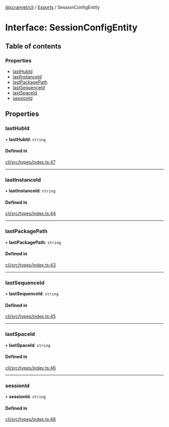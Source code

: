 [@scramjet/cli](../README.md) / [Exports](../modules.md) / SessionConfigEntity

# Interface: SessionConfigEntity

## Table of contents

### Properties

- [lastHubId](SessionConfigEntity.md#lasthubid)
- [lastInstanceId](SessionConfigEntity.md#lastinstanceid)
- [lastPackagePath](SessionConfigEntity.md#lastpackagepath)
- [lastSequenceId](SessionConfigEntity.md#lastsequenceid)
- [lastSpaceId](SessionConfigEntity.md#lastspaceid)
- [sessionId](SessionConfigEntity.md#sessionid)

## Properties

### lastHubId

• **lastHubId**: `string`

#### Defined in

[cli/src/types/index.ts:47](https://github.com/scramjetorg/transform-hub/blob/HEAD/packages/cli/src/types/index.ts#L47)

___

### lastInstanceId

• **lastInstanceId**: `string`

#### Defined in

[cli/src/types/index.ts:44](https://github.com/scramjetorg/transform-hub/blob/HEAD/packages/cli/src/types/index.ts#L44)

___

### lastPackagePath

• **lastPackagePath**: `string`

#### Defined in

[cli/src/types/index.ts:43](https://github.com/scramjetorg/transform-hub/blob/HEAD/packages/cli/src/types/index.ts#L43)

___

### lastSequenceId

• **lastSequenceId**: `string`

#### Defined in

[cli/src/types/index.ts:45](https://github.com/scramjetorg/transform-hub/blob/HEAD/packages/cli/src/types/index.ts#L45)

___

### lastSpaceId

• **lastSpaceId**: `string`

#### Defined in

[cli/src/types/index.ts:46](https://github.com/scramjetorg/transform-hub/blob/HEAD/packages/cli/src/types/index.ts#L46)

___

### sessionId

• **sessionId**: `string`

#### Defined in

[cli/src/types/index.ts:48](https://github.com/scramjetorg/transform-hub/blob/HEAD/packages/cli/src/types/index.ts#L48)
